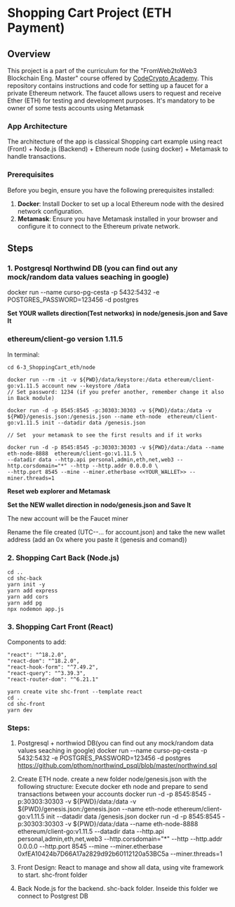 #  Shopping Cart Project (ETH Payment)

## Overview

This project is a part of the curriculum for the "FromWeb2toWeb3 Blockchain Eng. Master" course offered by [CodeCrypto Academy](https://codecrypto.academy/).
This repository contains instructions and code for setting up a faucet for a private Ethereum network. The faucet allows users to request and receive Ether (ETH) for testing and development purposes.
It's mandatory to be owner of some tests accounts using Metamask

### App Architecture

The architecture of the app is classical Shopping cart example using react (Front) + Node.js (Backend) + Ethereum node (using docker) + Metamask to handle transactions.

### Prerequisites
Before you begin, ensure you have the following prerequisites installed:

1. **Docker**: Install Docker to set up a local Ethereum node with the desired network configuration.
2. **Metamask**: Ensure you have Metamask installed in your browser and configure it to connect to the Ethereum private network.

## Steps

### 1. Postgresql Northwind DB (you can find out any mock/random data values seaching in google)

docker run --name curso-pg-cesta -p 5432:5432 -e POSTGRES_PASSWORD=123456 -d postgres 

**Set YOUR wallets direction(Test networks) in node/genesis.json and Save It**
### ethereum/client-go version 1.11.5 

In terminal:


```
cd 6-3_ShoppingCart_eth/node

docker run --rm -it -v ${PWD}/data/keystore:/data ethereum/client-go:v1.11.5 account new --keystore /data
// Set password: 1234 (if you prefer another, remember change it also in Back module)

docker run -d -p 8545:8545 -p:30303:30303 -v ${PWD}/data:/data -v ${PWD}/genesis.json:/genesis.json --name eth-node  ethereum/client-go:v1.11.5 init --datadir data /genesis.json
```

```
// Set  your metamask to see the first results and if it works

docker run -d -p 8545:8545 -p:30303:30303 -v ${PWD}/data:/data --name eth-node-8888  ethereum/client-go:v1.11.5 \
--datadir data --http.api personal,admin,eth,net,web3 --http.corsdomain="*" --http --http.addr 0.0.0.0 \
--http.port 8545 --mine --miner.etherbase <<YOUR_WALLET>> --miner.threads=1
```

**Reset web explorer and Metamask**

**Set the NEW wallet direction in nodo/genesis.json and Save It**

The new account will be the Faucet miner

Rename the file created (UTC--... for account.json) and take the new wallet address (add an 0x where you paste it (genesis and comand))

### 2. Shopping Cart Back (Node.js)

```
cd ..
cd shc-back
yarn init -y
yarn add express
yarn add cors
yarn add pg
npx nodemon app.js
```

### 3. Shopping Cart Front (React)

Components to add:

    "react": "^18.2.0",
    "react-dom": "^18.2.0",
    "react-hook-form": "^7.49.2",
    "react-query": "^3.39.3",
    "react-router-dom": "^6.21.1"

```
yarn create vite shc-front --template react
cd ..
cd shc-front
yarn dev
```

### Steps:

1. Postgresql + northwiod DB(you can find out any mock/random data values seaching in google)
docker run --name curso-pg-cesta -p 5432:5432 -e POSTGRES_PASSWORD=123456 -d postgres https://github.com/pthom/northwind_psql/blob/master/northwind.sql


2. Create ETH node.
create a new folder node/genesis.json with the following structure:
Execute docker eth node and prepare to send transactions between your accounts
docker run -d -p 8545:8545 -p:30303:30303 -v ${PWD}/data:/data -v ${PWD}/genesis.json:/genesis.json --name eth-node  ethereum/client-go:v1.11.5 init --datadir data /genesis.json
docker run -d -p 8545:8545 -p:30303:30303 -v ${PWD}/data:/data --name eth-node-8888  ethereum/client-go:v1.11.5 --datadir data --http.api personal,admin,eth,net,web3 --http.corsdomain="*" --http --http.addr 0.0.0.0 --http.port 8545 --mine --miner.etherbase 0xfEA10424b7D66A17a2829d92b60112120a53BC5a --miner.threads=1

3. Front Design:
React to manage and show all data, using vite framework to start. shc-front folder

4. Back
Node.js for the backend. shc-back folder. Inseide this folder we connect to Postgrest DB